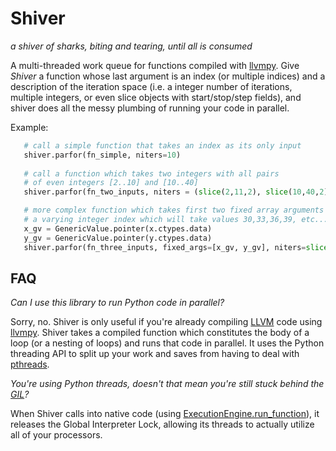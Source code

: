 Shiver
======
*a shiver of sharks, biting and tearing, until all is consumed*

A multi-threaded work queue for functions compiled with [llvmpy](http://http://www.llvmpy.org/). 
Give *Shiver* a function whose last argument is an index (or multiple indices) and a description of the 
iteration space (i.e. a integer number of iterations, multiple integers, or even slice objects with start/stop/step fields), 
and shiver does all the messy plumbing of running your code in parallel. 

Example:

```python
   # call a simple function that takes an index as its only input
   shiver.parfor(fn_simple, niters=10)
   
   # call a function which takes two integers with all pairs 
   # of even integers [2..10] and [10..40]
   shiver.parfor(fn_two_inputs, niters = (slice(2,11,2), slice(10,40,2)))

   # more complex function which takes first two fixed array arguments and then
   # a varying integer index which will take values 30,33,36,39, etc... 
   x_gv = GenericValue.pointer(x.ctypes.data)
   y_gv = GenericValue.pointer(y.ctypes.data)
   shiver.parfor(fn_three_inputs, fixed_args=[x_gv, y_gv], niters=slice(30,140,3))
```


FAQ
----

*Can I use this library to run Python code in parallel?* 
    
Sorry, no. Shiver is only useful if you're already compiling [LLVM](http://www.drdobbs.com/architecture-and-design/the-design-of-llvm/240001128) code using [llvmpy](http://www.llvmpy.org/). Shiver takes a compiled function which constitutes the body of a loop (or a nesting of loops) and runs that code in parallel. It uses the Python threading API to split up your work and saves from having to deal with [pthreads](http://www.cs.fsu.edu/~baker/realtime/restricted/notes/pthreads.html). 


*You're using Python threads, doesn't that mean you're still stuck behind the [GIL](http://stackoverflow.com/questions/1294382/what-is-a-global-interpreter-lock-gil)?*

When Shiver calls into native code (using [ExecutionEngine.run_function](http://sourcecodebrowser.com/llvm-py/0.5plus-psvn85/classllvm_1_1ee_1_1_execution_engine.html#a4da1e185faa9926638751f2bde570ad2)), it releases the Global Interpreter Lock, allowing its threads to actually utilize all of your processors. 
